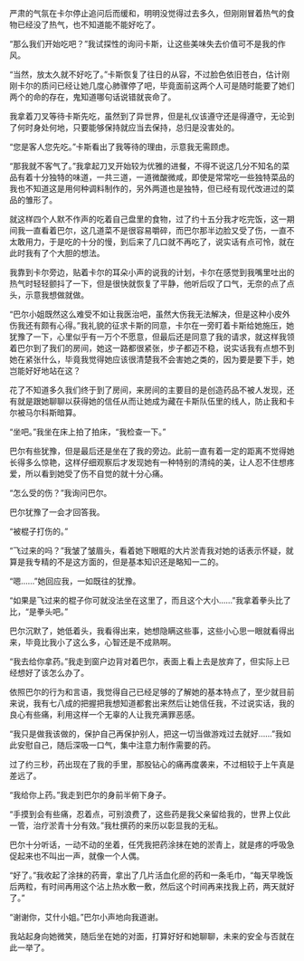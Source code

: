 严肃的气氛在卡尔停止追问后而缓和，明明没觉得过去多久，但刚刚冒着热气的食物已经没了热气，也不知道能不能好吃了。

“那么我们开始吃吧？”我试探性的询问卡斯，让这些美味失去价值可不是我的作风。

“当然，放太久就不好吃了。”卡斯恢复了往日的从容，不过脸色依旧苍白，估计刚刚卡尔的质问已经让她几度心肺骤停了吧，毕竟面前这两个人可是随时能要了她们两个的命的存在，鬼知道哪句话说错就丧命了。

我拿着刀叉等待卡斯先吃，虽然到了异世界，但是礼仪该遵守还是得遵守，无论到了何时身处何地，只要能够保持就应当去保持，总归是没害处的。

“您是客人您先吃。”卡斯看出了我等待的理由，示意我无需顾虑。

“那我就不客气了。”我拿起刀叉开始较为优雅的进餐，不得不说这几分不知名的菜品有着十分独特的味道，一共三道，一道微酸微咸，即使是常常吃一些独特菜品的我也不知道这是用何种调料制作的，另外两道也是独特，但已经有现代改进过的菜品的雏形了。

就这样四个人默不作声的吃着自己盘里的食物，过了约十五分我才吃完饭，这一期间我一直看着巴尔，这几道菜不是很容易嚼碎，而巴尔那半边脸又受了伤，一直不太敢用力，于是吃的十分的慢，到后来了几口就不再吃了，说实话有点可怜，就在此时我有了个大胆的想法。

我靠到卡尔旁边，贴着卡尔的耳朵小声的说我的计划，卡尔在感觉到我嘴里吐出的热气时轻轻颤抖了一下，但是很快就恢复了平静，他听后叹了口气，无奈的点了点头，示意我想做就做。

“巴尔小姐既然这么难受不如让我医治吧，虽然大伤我无法解决，但是这种小皮外伤我还有颇有心得。”我礼貌的征求卡斯的同意，卡尔在一旁盯着卡斯给她施压，她犹豫了一下，心里似乎有一万个不愿意，但最后还是同意了我的请求，就这样我领着巴尔到了我们的房间，她这一路都很紧张，步子都迈不稳，说实话我有点想不到她在紧张什么，毕竟我觉得她应该很清楚我不会害她之类的，因为要是要下手，她岂能好好地站在这？

花了不知道多久我们终于到了房间，来房间的主要目的是创造药品不被人发现，还有就是跟她聊聊以获得她的信任从而让她成为藏在卡斯队伍里的线人，防止我和卡尔被马尔科斯暗算。

“坐吧。”我坐在床上拍了拍床，“我检查一下。”

巴尔有些犹豫，但是最后还是坐在了我的旁边。此前一直有着一定的距离不觉得她长得多么惊艳，这样仔细观察后才发现她有一种特别的清纯的美，让人忍不住想疼爱，所以看到她受了伤不自觉的就十分心痛。

“怎么受的伤？”我询问巴尔。

巴尔犹豫了一会才回答我。

“被棍子打伤的。”

“飞过来的吗？”我皱了皱眉头，看着她下眼眶的大片淤青我对她的话表示怀疑，就算是我专精的不是这方面的，但是基本知识还是略知一二的。

“嗯……”她回应我，一如既往的犹豫。

“如果是飞过来的棍子你可就没法坐在这里了，而且这个大小……”我拿着拳头比了比，“是拳头吧。”

巴尔沉默了，她低着头，我看得出来，她想隐瞒这些事，这些小心思一眼就看得出来，毕竟比我小了这么多，心智还是不成熟啊。

“我去给你拿药。”我走到窗户边背对着巴尔，表面上看上去是放弃了，但实际上已经想好了该怎么办了。

依照巴尔的行为和言语，我觉得自己已经足够的了解她的基本特点了，至少就目前来说，我有七八成的把握把我想知道都套出来然后让她信任我，不过说实话，我的良心有些痛，利用这样一个无辜的人让我充满罪恶感。

“我只是做我该做的，保护自己再保护别人，把这一切当做游戏过去就好……”我如此安慰自己，随后深吸一口气，集中注意力制作需要的药。

过了约三秒，药出现在了我的手里，那股钻心的痛再度袭来，不过相较于上午真是差远了。

“我给你上药。”我走到巴尔的身前半俯下身子。

“手摸到会有些痛，忍着点，可别浪费了，这些药是我父亲留给我的，世界上仅此一管，治疗淤青十分有效。”我杜撰药的来历以彰显我的无私。

巴尔十分听话，一动不动的坐着，任凭我把药涂抹在她的淤青上，就是疼的呼吸急促起来也不叫出一声，就像一个人偶。

“好了。”我收起了涂抹的药膏，拿出了几片活血化瘀的药和一条毛巾，“每天早晚饭后两粒，有时间再用这个沾上热水敷一敷，然后这个时间再来找我上药，两天就好了。”

“谢谢你，艾什小姐。”巴尔小声地向我道谢。

我站起身向她微笑，随后坐在她的对面，打算好好和她聊聊，未来的安全与否就在此一举了。


